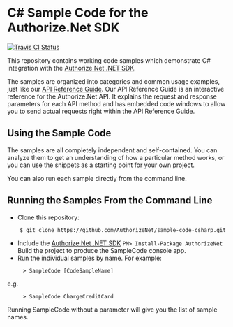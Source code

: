 # C# Sample Code for the Authorize.Net SDK
[![Travis CI Status](https://travis-ci.org/AuthorizeNet/sample-code-csharp.svg?branch=master)](https://travis-ci.org/AuthorizeNet/sample-code-csharp)

This repository contains working code samples which demonstrate C# integration with the [Authorize.Net .NET SDK](https://www.github.com/AuthorizeNet/sdk-dotnet).

The samples are organized into categories and common usage examples, just like our [API Reference Guide](http://developer.authorize.net/api/reference). Our API Reference Guide is an interactive reference for the Authorize.Net API. It explains the request and response parameters for each API method and has embedded code windows to allow you to send actual requests right within the API Reference Guide.


## Using the Sample Code

The samples are all completely independent and self-contained. You can analyze them to get an understanding of how a particular method works, or you can use the snippets as a starting point for your own project.

You can also run each sample directly from the command line.

## Running the Samples From the Command Line
* Clone this repository:
```
    $ git clone https://github.com/AuthorizeNet/sample-code-csharp.git
```
* Include the [Authorize.Net .NET SDK](https://github.com/AuthorizeNet/sdk-dotnet)
 `PM> Install-Package AuthorizeNet`  
 Build the project to produce the SampleCode console app.
* Run the individual samples by name. For example:
```
     > SampleCode [CodeSampleName]
```
e.g.
```
     > SampleCode ChargeCreditCard
```
Running SampleCode without a parameter will give you the list of sample names. 

